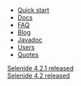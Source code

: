<ul class="main-menu-pages">
  <li><a href="{{ BASE_PATH }}/quick-start.html">Quick start</a></li>
  <li><a href="{{ BASE_PATH }}/documentation.html">Docs</a></li>
  <li><a href="{{ BASE_PATH }}/faq.html">FAQ</a></li>
  <li><a href="{{ BASE_PATH }}/blog.html">Blog</a></li>
  <li><a href="{{ BASE_PATH }}/javadoc.html">Javadoc</a></li>
  <li><a href="{{ BASE_PATH }}/users.html">Users</a></li>
  <li><a href="{{ BASE_PATH }}/quotes.html">Quotes</a></li>
</ul>

<div class="news">
<div class="news-line"><a href="/2017/01/26/selenide-4.2.1/">Selenide 4.2.1 released</a></div>
  <div class="news-line"><a href="/2016/12/30/selenide-4.2/">Selenide 4.2 released</a></div>
  <!--
  <div class="news-line"><a href="/2016/12/01/selenide-4.1/">Released Selenide 4.1</a></div>
  <div class="news-line"><a href="https://www.surveymonkey.com/r/RXX6KCQ">Please fill the Survey!</a></div>
  -->
</div>

<h3 style="display:none">Blog</h3>
<div class="archive" style="display:none">
  {% assign posts_collate = site.posts %}
  {% include JB/posts_collate %}
  <a href="{{ BASE_PATH }}/archive.html" class="right small">Blog archive</a>
</div>
